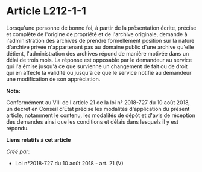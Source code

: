 # Article L212-1-1

Lorsqu'une personne de bonne foi, à partir de la présentation écrite, précise et complète de l'origine de propriété et de
l'archive originale, demande à l'administration des archives de prendre formellement position sur la nature d'archive privée
n'appartenant pas au domaine public d'une archive qu'elle détient, l'administration des archives répond de manière motivée
dans un délai de trois mois. La réponse est opposable par le demandeur au service qui l'a émise jusqu'à ce que survienne un
changement de fait ou de droit qui en affecte la validité ou jusqu'à ce que le service notifie au demandeur une modification
de son appréciation.

**Nota:**

Conformément au VIII de l'article 21 de la loi n° 2018-727 du 10 août 2018, un décret en Conseil d'Etat précise les modalités
d'application du présent article, notamment le contenu, les modalités de dépôt et d'avis de réception des demandes ainsi que
les conditions et délais dans lesquels il y est répondu.

**Liens relatifs à cet article**

_Créé par_:

  - Loi n°2018-727 du 10 août 2018 - art. 21 (V)
